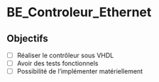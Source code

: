 # BE_Controleur_Ethernet

## Objectifs
- [ ] Réaliser le contrôleur sous VHDL
- [ ] Avoir des tests fonctionnels
- [ ] Possibilité de l’implémenter matériellement
